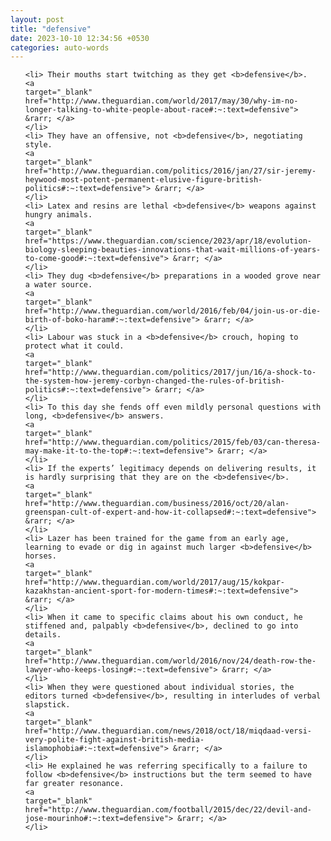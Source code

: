 ```yaml
---
layout: post
title: "defensive"
date: 2023-10-10 12:34:56 +0530
categories: auto-words
---
```

<ol>

    <li> Their mouths start twitching as they get <b>defensive</b>.
    <a 
    target="_blank" 
    href="http://www.theguardian.com/world/2017/may/30/why-im-no-longer-talking-to-white-people-about-race#:~:text=defensive"> &rarr; </a>
    </li>
    <li> They have an offensive, not <b>defensive</b>, negotiating style.
    <a 
    target="_blank" 
    href="http://www.theguardian.com/politics/2016/jan/27/sir-jeremy-heywood-most-potent-permanent-elusive-figure-british-politics#:~:text=defensive"> &rarr; </a>
    </li>
    <li> Latex and resins are lethal <b>defensive</b> weapons against hungry animals.
    <a 
    target="_blank" 
    href="https://www.theguardian.com/science/2023/apr/18/evolution-biology-sleeping-beauties-innovations-that-wait-millions-of-years-to-come-good#:~:text=defensive"> &rarr; </a>
    </li>
    <li> They dug <b>defensive</b> preparations in a wooded grove near a water source.
    <a 
    target="_blank" 
    href="http://www.theguardian.com/world/2016/feb/04/join-us-or-die-birth-of-boko-haram#:~:text=defensive"> &rarr; </a>
    </li>
    <li> Labour was stuck in a <b>defensive</b> crouch, hoping to protect what it could.
    <a 
    target="_blank" 
    href="http://www.theguardian.com/politics/2017/jun/16/a-shock-to-the-system-how-jeremy-corbyn-changed-the-rules-of-british-politics#:~:text=defensive"> &rarr; </a>
    </li>
    <li> To this day she fends off even mildly personal questions with long, <b>defensive</b> answers.
    <a 
    target="_blank" 
    href="http://www.theguardian.com/politics/2015/feb/03/can-theresa-may-make-it-to-the-top#:~:text=defensive"> &rarr; </a>
    </li>
    <li> If the experts’ legitimacy depends on delivering results, it is hardly surprising that they are on the <b>defensive</b>.
    <a 
    target="_blank" 
    href="http://www.theguardian.com/business/2016/oct/20/alan-greenspan-cult-of-expert-and-how-it-collapsed#:~:text=defensive"> &rarr; </a>
    </li>
    <li> Lazer has been trained for the game from an early age, learning to evade or dig in against much larger <b>defensive</b> horses.
    <a 
    target="_blank" 
    href="http://www.theguardian.com/world/2017/aug/15/kokpar-kazakhstan-ancient-sport-for-modern-times#:~:text=defensive"> &rarr; </a>
    </li>
    <li> When it came to specific claims about his own conduct, he stiffened and, palpably <b>defensive</b>, declined to go into details.
    <a 
    target="_blank" 
    href="http://www.theguardian.com/world/2016/nov/24/death-row-the-lawyer-who-keeps-losing#:~:text=defensive"> &rarr; </a>
    </li>
    <li> When they were questioned about individual stories, the editors turned <b>defensive</b>, resulting in interludes of verbal slapstick.
    <a 
    target="_blank" 
    href="http://www.theguardian.com/news/2018/oct/18/miqdaad-versi-very-polite-fight-against-british-media-islamophobia#:~:text=defensive"> &rarr; </a>
    </li>
    <li> He explained he was referring specifically to a failure to follow <b>defensive</b> instructions but the term seemed to have far greater resonance.
    <a 
    target="_blank" 
    href="http://www.theguardian.com/football/2015/dec/22/devil-and-jose-mourinho#:~:text=defensive"> &rarr; </a>
    </li>